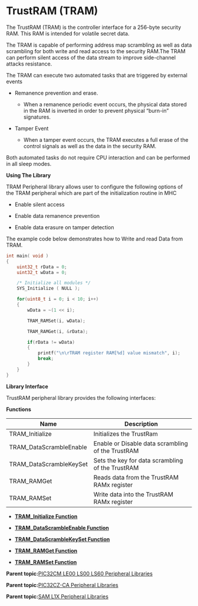 # TrustRAM \(TRAM\)

The TrustRAM \(TRAM\) is the controller interface for a 256-byte security RAM. This RAM is intended for volatile secret data.

The TRAM is capable of performing address map scrambling as well as data scrambling for both write and read access to the security RAM.The TRAM can perform silent access of the data stream to improve side-channel attacks resistance.

The TRAM can execute two automated tasks that are triggered by external events

-   Remanence prevention and erase.

    -   When a remanence periodic event occurs, the physical data stored in the RAM is inverted in order to prevent physical “burn-in” signatures.

-   Tamper Event

    -   When a tamper event occurs, the TRAM executes a full erase of the control signals as well as the data in the security RAM.


Both automated tasks do not require CPU interaction and can be performed in all sleep modes.

**Using The Library**

TRAM Peripheral library allows user to configure the following options of the TRAM peripheral which are part of the initialization routine in MHC

-   Enable silent access

-   Enable data remanence prevention

-   Enable data erasure on tamper detection


The example code below demonstrates how to Write and read Data from TRAM.

```c
int main( void )
{
    uint32_t rData = 0;
    uint32_t wData = 0;

    /* Initialize all modules */
    SYS_Initialize ( NULL );

    for(uint8_t i = 0; i < 10; i++)
    {
        wData = ~(1 << i);

        TRAM_RAMSet(i, wData);

        TRAM_RAMGet(i, &rData);

        if(rData != wData)
        {
            printf("\n\rTRAM register RAM[%d] value mismatch", i);
            break;
        }
    }
}
```

**Library Interface**

TrustRAM peripheral library provides the following interfaces:

**Functions**

|Name|Description|
|----|-----------|
|TRAM\_Initialize|Initializes the TrustRam|
|TRAM\_DataScrambleEnable|Enable or Disable data scrambling of the TrustRAM|
|TRAM\_DataScrambleKeySet|Sets the key for data scrambling of the TrustRAM|
|TRAM\_RAMGet|Reads data from the TrustRAM RAMx register|
|TRAM\_RAMSet|Write data into the TrustRAM RAMx register|

-   **[TRAM\_Initialize Function](GUID-6950C0D7-1150-46E0-8A87-9880C157A872.md)**  

-   **[TRAM\_DataScrambleEnable Function](GUID-F32F0CEB-6F8F-4691-8020-98B8ECABD272.md)**  

-   **[TRAM\_DataScrambleKeySet Function](GUID-07C54F77-7D93-4496-A87D-005B9E9FD1CC.md)**  

-   **[TRAM\_RAMGet Function](GUID-04834048-8AC8-4976-B39D-433848DC5581.md)**  

-   **[TRAM\_RAMSet Function](GUID-1657A95E-D8AD-49C7-942C-BD1FE9FE854A.md)**  


**Parent topic:**[PIC32CM LE00 LS00 LS60 Peripheral Libraries](GUID-F80F1B47-C3E4-4803-ACB6-D30AC5EB7B45.md)

**Parent topic:**[PIC32CZ-CA Peripheral Libraries](GUID-7EAC3718-3D58-4007-AB2A-A0E3C167A2DF.md)

**Parent topic:**[SAM L1X Peripheral Libraries](GUID-D259BBBC-6BC2-4F69-849B-C06DF4DDD5F8.md)

